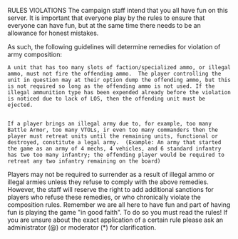RULES VIOLATIONS
The campaign staff intend that you all have fun on this server.  It is important that everyone play by the rules to ensure that everyone can have fun, but at the same time there needs to be an allowance for honest mistakes.

As such, the following guidelines will determine remedies for violation of army composition:

    A unit that has too many slots of faction/specialized ammo, or illegal ammo, must not fire the offending ammo.  The player controlling the unit in question may at their option dump the offending ammo, but this is not required so long as the offending ammo is not used. If the illegal ammunition type has been expended already before the violation is noticed due to lack of LOS, then the offending unit must be ejected. 


    If a player brings an illegal army due to, for example, too many Battle Armor, too many VTOLs, ir even too many commanders then the player must retreat units until the remaining units, functional or destroyed, constitute a legal army.  (Example: An army that started the game as an army of 4 mechs, 4 vehicles, and 6 standard infantry has two too many infantry; the offending player would be required to retreat any two infantry remaining on the board)


Players may not be required to surrender as a result of illegal ammo or illegal armies unless they refuse to comply with the above remedies. However, the staff will reserve the right to add additional sanctions for players who refuse these remedies, or who chronically violate the composition rules. Remember we are all here to have fun and part of having fun is playing the game "in good faith". To do so you must read the rules! If you are unsure about the exact application of a certain rule please ask an administrator (@) or moderator (*) for clarification.
